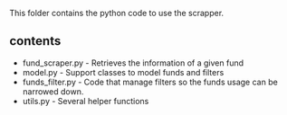 This folder contains the python code to use the scrapper.

## contents

- fund_scraper.py - Retrieves the information of a given fund
- model.py - Support classes to model funds and filters
- funds_filter.py -  Code that manage filters so the funds usage can be narrowed down.
- utils.py - Several helper functions